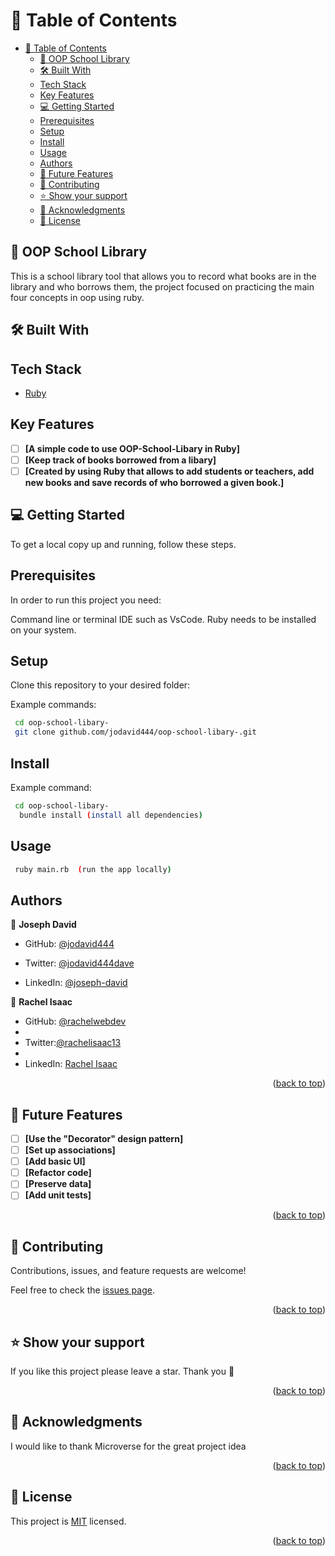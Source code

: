 # 📗 Table of Contents

- [📗 Table of Contents](#-table-of-contents)
  - [📖 OOP School Library ](#-oop-school-library--)
  - [🛠 Built With ](#-built-with-)
  - [Tech Stack ](#tech-stack-)
  - [Key Features](#key-features)
  - [💻 Getting Started ](#-getting-started-)
  - [Prerequisites](#prerequisites)
  - [Setup](#setup)
  - [Install](#install)
  - [Usage](#usage)
  - [Authors ](#authors-)
  - [🔭 Future Features ](#-future-features-)
  - [🤝 Contributing ](#-contributing-)
  - [⭐️ Show your support ](#️-show-your-support-)
  - [🙏 Acknowledgments ](#-acknowledgments-)
  - [📝 License ](#-license-)

## 📖 OOP School Library <a name="about-project"></a>

This is a school library tool that allows you to record what books are in the library and who borrows them, the project focused on practicing the main four concepts in oop using ruby.

## 🛠 Built With <a name="built-with"></a>

## Tech Stack <a name="tech-stack"></a>

- [Ruby](https://www.ruby-lang.org/en/)

## Key Features

- [ ] **[A simple code to use OOP-School-Libary in Ruby]**
- [ ] **[Keep track of books borrowed from a libary]**
- [ ] **[Created by using Ruby that allows to add students or teachers, add new books and save records of who borrowed a given book.]**

## 💻 Getting Started <a name="getting-started"></a>

To get a local copy up and running, follow these steps.

## Prerequisites

In order to run this project you need:

Command line or terminal
IDE such as VsCode.
Ruby needs to be installed on your system.

## Setup

Clone this repository to your desired folder:

Example commands:

```sh
 cd oop-school-libary-
 git clone github.com/jodavid444/oop-school-libary-.git

```

## Install

Example command:

```sh
 cd oop-school-libary-
  bundle install (install all dependencies)
```

## Usage

```sh
 ruby main.rb  (run the app locally)

```

## Authors <a name="authors"></a>

👤 **Joseph David**

- GitHub: [@jodavid444](https://github.com/jodavid444)

- Twitter: [@jodavid444dave](https://twitter.com/jodavid444dave)

- LinkedIn: [@joseph-david](https://www.linkedin.com/in/joseph-david-/)

👤 **Rachel Isaac**

- GitHub: [@rachelwebdev](https://github.com/Rachelwebdev)
-
- Twitter:[@rachelisaac13](https://twitter.com/Rachelisaac13)
-
- LinkedIn: [Rachel Isaac](https://www.linkedin.com/in/rachelisaac13/)

<p align="right">(<a href="#readme-top">back to top</a>)</p>

## 🔭 Future Features <a name="future-features"></a>

- [ ] **[Use the "Decorator" design pattern]**
- [ ] **[Set up associations]**
- [ ] **[Add basic UI]**
- [ ] **[Refactor code]**
- [ ] **[Preserve data]**
- [ ] **[Add unit tests]**

<p align="right">(<a href="#readme-top">back to top</a>)</p>

## 🤝 Contributing <a name="contributing"></a>

Contributions, issues, and feature requests are welcome!

Feel free to check the [issues page](../../issues/).

<p align="right">(<a href="#readme-top">back to top</a>)</p>

## ⭐️ Show your support <a name="support"></a>

If you like this project please leave a star. Thank you 🙏

<p align="right">(<a href="#readme-top">back to top</a>)</p>

## 🙏 Acknowledgments <a name="acknowledgements"></a>

I would like to thank Microverse for the great project idea

<p align="right">(<a href="#readme-top">back to top</a>)</p>

## 📝 License <a name="license"></a>

This project is [MIT](./LICENSE) licensed.

<p align="right">(<a href="#readme-top">back to top</a>)</p>
